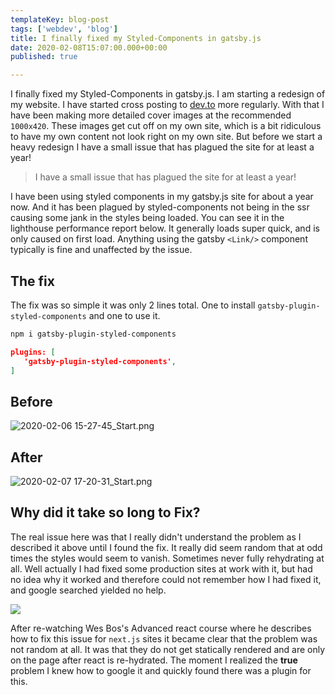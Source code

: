```yaml
---
templateKey: blog-post
tags: ['webdev', 'blog']
title: I finally fixed my Styled-Components in gatsby.js
date: 2020-02-08T15:07:00.000+00:00
published: true

---
```


I finally fixed my Styled-Components in gatsby.js. I am starting a redesign of
my website.  I have started cross posting to [dev.to](https://dev.to) more
regularly.  With that I have been making more detailed cover images at the
recommended `1000x420`.  These images get cut off on my own site, which is a
bit ridiculous to have my own content not look right on my own site.  But
before we start a heavy redesign I have a small issue that has plagued the site
for at least a year!

> I have a small issue that has plagued the site for at least a year!

I have been using styled components in my gatsby.js site for about a year now.  And it has been plagued by styled-components not being in the ssr causing some jank in the styles being loaded.  You can see it in the lighthouse performance report below.  It generally loads super quick, and is only caused on first load.  Anything using the gatsby `<Link/>` component typically is fine and unaffected by the issue.

## The fix

The fix was so simple it was only 2 lines total. One to install `gatsby-plugin-styled-components` and one to use it.

``` bash
npm i gatsby-plugin-styled-components
```

``` json
plugins: [
   'gatsby-plugin-styled-components',
]
```

## Before

![2020-02-06 15-27-45_Start.png](https://dropper.wayl.one/api/file/80cb807b-f84d-4649-88bd-44c5867b0352.png)

## After

![2020-02-07 17-20-31_Start.png](https://dropper.wayl.one/api/file/7e38cf4c-e69c-4df3-b8f1-14aa023c9c38.png)

## Why did it take so long to Fix?

The real issue here was that I really didn't understand the problem as I described it above until I found the fix. It really did seem random that at odd times the styles would seem to vanish.  Sometimes never fully rehydrating at all.  Well actually I had fixed some production sites at work with it, but had no idea why it worked and therefore could not remember how I had fixed it, and google searched yielded no help.

![](https://images.waylonwalker.com/the-moment-i-realized-the-true-problem-1.png)

After re-watching Wes Bos's Advanced react course where he describes how to fix this issue for `next.js` sites it became clear that the problem was not random at all.  It was that they do not get statically rendered and are only on the page after react is re-hydrated.  The moment I realized the **true** problem I knew how to google it and quickly found there was a plugin for this.
